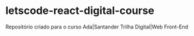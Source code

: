 # letscode-react-digital-course
Repositório criado para o curso Ada|Santander Trilha Digital|Web Front-End
